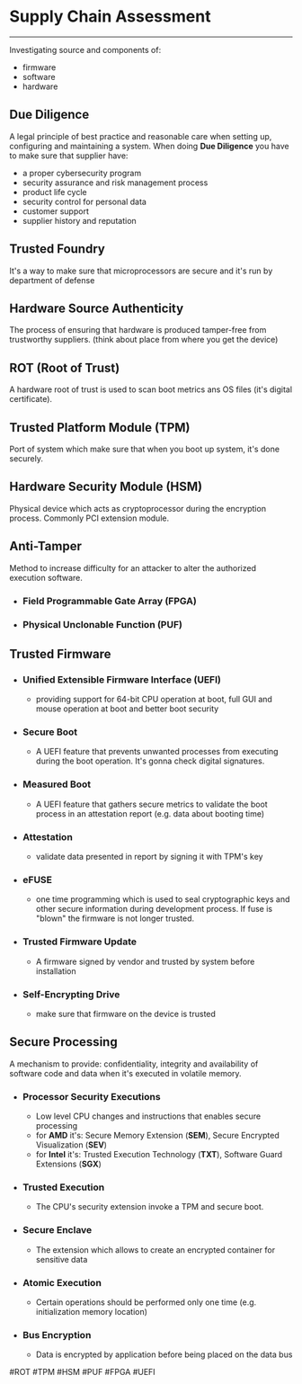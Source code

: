 # Supply Chain Assessment
---
Investigating source and components of:
- firmware
- software
- hardware


## Due Diligence 
A legal principle of best practice and reasonable care when setting up, configuring and maintaining a system. When doing **Due Diligence** you have to make sure that supplier have:
-  a proper cybersecurity program 
- security assurance and risk management process
- product life cycle 
- security control for personal data
- customer support 
- supplier history and reputation

## Trusted Foundry
It's a way to make sure that microprocessors are secure and it's run by department of defense 

## Hardware Source Authenticity
The process of ensuring that hardware is produced tamper-free from trustworthy suppliers. 
(think about place from where you get the device)

## ROT (Root of Trust)
A hardware root of trust is used to scan boot metrics ans OS files (it's digital certificate).

## Trusted Platform Module (TPM)
Port of system which make sure that when you boot up system, it's done securely. 

## Hardware Security Module (HSM)
Physical device which acts as cryptoprocessor during the encryption process. Commonly PCI extension module.

## Anti-Tamper
Method to increase difficulty for an attacker to alter the authorized execution software.
- ### Field Programmable Gate Array (FPGA)
- ### Physical Unclonable Function (PUF) 

## Trusted Firmware
- ### Unified Extensible Firmware Interface (UEFI)
	- providing support for 64-bit CPU operation at boot, full GUI and mouse operation at boot and better boot security
- ### Secure Boot 
	- A UEFI feature that prevents unwanted processes from executing during the boot operation. It's gonna check digital signatures.
- ### Measured Boot
	- A UEFI feature that gathers secure metrics to validate the boot process in an attestation report (e.g. data about booting time)
- ### Attestation
	- validate data presented in report by signing it with TPM's key
- ### eFUSE
	- one time programming which is used to seal cryptographic keys and other secure information during development process. If fuse is "blown" the firmware is not longer trusted.
- ### Trusted Firmware Update
	- A firmware signed by vendor and trusted by system before installation
- ### Self-Encrypting Drive
	- make sure that firmware on the device is trusted 

## Secure Processing
A mechanism to provide: confidentiality, integrity and availability of software code and data when it's executed in volatile memory. 
 - ### Processor Security Executions
	 - Low level CPU changes and instructions that enables secure processing
	 - for **AMD** it's: Secure Memory Extension (**SEM**), Secure Encrypted Visualization (**SEV**)
	 - for **Intel** it's: Trusted Execution Technology (**TXT**), Software Guard Extensions (**SGX**)
 - ### Trusted Execution
	 - The CPU's security extension invoke a TPM and secure boot.
 - ### Secure Enclave
	 - The extension which allows to create an encrypted container for sensitive data
 - ### Atomic Execution
	 - Certain operations should be performed only one time (e.g. initialization memory location) 
 - ### Bus Encryption
	 - Data is encrypted by application before being placed on the data bus



#ROT #TPM #HSM #PUF #FPGA #UEFI